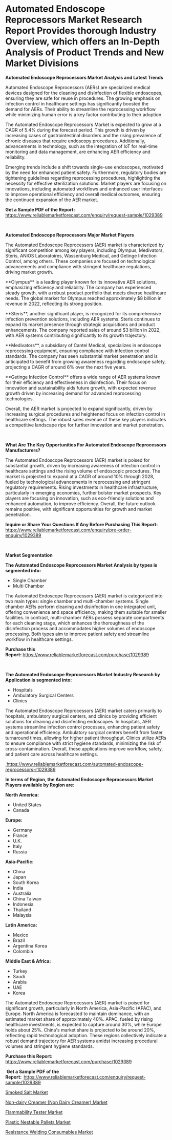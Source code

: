 <p><h1>Automated Endoscope Reprocessors Market Research Report Provides thorough Industry Overview, which offers an In-Depth Analysis of Product Trends and New Market Divisions</h1></p><p><strong>Automated Endoscope Reprocessors Market Analysis and Latest Trends</strong></p>
<p><p>Automated Endoscope Reprocessors (AERs) are specialized medical devices designed for the cleaning and disinfection of flexible endoscopes, ensuring they are safe for reuse in procedures. The growing emphasis on infection control in healthcare settings has significantly boosted the demand for AERs. Their ability to streamline the reprocessing workflow while minimizing human error is a key factor contributing to their adoption.</p><p>The Automated Endoscope Reprocessors Market is expected to grow at a CAGR of 5.4% during the forecast period. This growth is driven by increasing cases of gastrointestinal disorders and the rising prevalence of chronic diseases that require endoscopy procedures. Additionally, advancements in technology, such as the integration of IoT for real-time monitoring and data management, are enhancing AER efficiency and reliability.</p><p>Emerging trends include a shift towards single-use endoscopes, motivated by the need for enhanced patient safety. Furthermore, regulatory bodies are tightening guidelines regarding reprocessing procedures, highlighting the necessity for effective sterilization solutions. Market players are focusing on innovations, including automated workflows and enhanced user interfaces to improve operational efficiency and overall medical outcomes, ensuring the continued expansion of the AER market.</p></p>
<p><strong>Get a Sample PDF of the Report:&nbsp;</strong> <a href="https://www.reliablemarketforecast.com/enquiry/request-sample/1029389?utm_campaign=1906&utm_medium=2&utm_source=Github&utm_content=ia&utm_term=25122024&utm_id=automated-endoscope-reprocessors">https://www.reliablemarketforecast.com/enquiry/request-sample/1029389</a></p>
<p>&nbsp;</p>
<p><strong>Automated Endoscope Reprocessors Major Market Players</strong></p>
<p><p>The Automated Endoscope Reprocessors (AER) market is characterized by significant competition among key players, including Olympus, Medivators, Steris, ANIOS Laboratoires, Wassenburg Medical, and Getinge Infection Control, among others. These companies are focused on technological advancements and compliance with stringent healthcare regulations, driving market growth.</p><p>**Olympus** is a leading player known for its innovative AER solutions, emphasizing efficiency and reliability. The company has experienced steady growth, with a robust product portfolio that meets diverse healthcare needs. The global market for Olympus reached approximately $8 billion in revenue in 2022, reflecting its strong position.</p><p>**Steris**, another significant player, is recognized for its comprehensive infection prevention solutions, including AER systems. Steris continues to expand its market presence through strategic acquisitions and product enhancements. The company reported sales of around $3 billion in 2022, with AER systems contributing significantly to its growth trajectory.</p><p>**Medivators**, a subsidiary of Cantel Medical, specializes in endoscope reprocessing equipment, ensuring compliance with infection control standards. The company has seen substantial market penetration and is anticipated to benefit from growing awareness regarding endoscope safety, projecting a CAGR of around 6% over the next five years.</p><p>**Getinge Infection Control** offers a wide range of AER systems known for their efficiency and effectiveness in disinfection. Their focus on innovation and sustainability aids future growth, with expected revenue growth driven by increasing demand for advanced reprocessing technologies.</p><p>Overall, the AER market is projected to expand significantly, driven by increasing surgical procedures and heightened focus on infection control in healthcare settings. The robust sales revenue of these key players indicates a competitive landscape ripe for further innovation and market penetration.</p></p>
<p>&nbsp;</p>
<p><strong>What Are The Key Opportunities For Automated Endoscope Reprocessors Manufacturers?</strong></p>
<p><p>The Automated Endoscope Reprocessors (AER) market is poised for substantial growth, driven by increasing awareness of infection control in healthcare settings and the rising volume of endoscopic procedures. The market is projected to expand at a CAGR of around 10% through 2028, fueled by technological advancements in reprocessing and stringent regulatory requirements. Rising investments in healthcare infrastructure, particularly in emerging economies, further bolster market prospects. Key players are focusing on innovation, such as eco-friendly solutions and enhanced automation, to improve efficiency. Overall, the future outlook remains positive, with significant opportunities for growth and market penetration.</p></p>
<p><strong>Inquire or Share Your Questions If Any Before Purchasing This Report:</strong> <a href="https://www.reliablemarketforecast.com/enquiry/pre-order-enquiry/1029389?utm_campaign=1906&utm_medium=2&utm_source=Github&utm_content=ia&utm_term=25122024&utm_id=automated-endoscope-reprocessors">https://www.reliablemarketforecast.com/enquiry/pre-order-enquiry/1029389</a></p>
<p>&nbsp;</p>
<p><strong>Market Segmentation</strong></p>
<p><strong>The Automated Endoscope Reprocessors Market Analysis by types is segmented into:</strong></p>
<p><ul><li>Single Chamber</li><li>Multi Chamber</li></ul></p>
<p><p>The Automated Endoscope Reprocessors (AER) market is categorized into two main types: single chamber and multi-chamber systems. Single chamber AERs perform cleaning and disinfection in one integrated unit, offering convenience and space efficiency, making them suitable for smaller facilities. In contrast, multi-chamber AERs possess separate compartments for each cleaning stage, which enhances the thoroughness of the disinfection process and accommodates higher volumes of endoscope processing. Both types aim to improve patient safety and streamline workflow in healthcare settings.</p></p>
<p><strong>Purchase this Report:&nbsp;</strong><a href="https://www.reliablemarketforecast.com/purchase/1029389?utm_campaign=1906&utm_medium=2&utm_source=Github&utm_content=ia&utm_term=25122024&utm_id=automated-endoscope-reprocessors">https://www.reliablemarketforecast.com/purchase/1029389</a></p>
<p>&nbsp;</p>
<p><strong>The Automated Endoscope Reprocessors Market Industry Research by Application is segmented into:</strong></p>
<p><ul><li>Hospitals</li><li>Ambulatory Surgical Centers</li><li>Clinics</li></ul></p>
<p><p>The Automated Endoscope Reprocessors (AER) market caters primarily to hospitals, ambulatory surgical centers, and clinics by providing efficient solutions for cleaning and disinfecting endoscopes. In hospitals, AER systems streamline infection control processes, enhancing patient safety and operational efficiency. Ambulatory surgical centers benefit from faster turnaround times, allowing for higher patient throughput. Clinics utilize AERs to ensure compliance with strict hygiene standards, minimizing the risk of cross-contamination. Overall, these applications improve workflow, safety, and patient care across healthcare settings.</p></p>
<p><a href="https://www.reliablemarketforecast.com/automated-endoscope-reprocessors-r1029389?utm_campaign=1906&utm_medium=2&utm_source=Github&utm_content=ia&utm_term=25122024&utm_id=automated-endoscope-reprocessors">&nbsp;https://www.reliablemarketforecast.com/automated-endoscope-reprocessors-r1029389</a></p>
<p><strong>In terms of Region, the Automated Endoscope Reprocessors Market Players available by Region are:</strong></p>
<p>
    <p> <strong> North America: </strong>
        <ul>
            <li>United States</li>
            <li>Canada</li>
        </ul>
        </p> 
    <p> <strong> Europe: </strong>
        <ul>
            <li>Germany</li>
            <li>France</li>
            <li>U.K.</li>
            <li>Italy</li>
            <li>Russia</li>
        </ul>
        </p> 
    <p> <strong> Asia-Pacific: </strong>
        <ul>
            <li>China</li>
            <li>Japan</li>
            <li>South Korea</li>
            <li>India</li>
            <li>Australia</li>
            <li>China Taiwan</li>
            <li>Indonesia</li>
            <li>Thailand</li>
            <li>Malaysia</li>
        </ul>
        </p> 
    <p> <strong> Latin America: </strong>
        <ul>
            <li>Mexico</li>
            <li>Brazil</li>
            <li>Argentina Korea</li>
            <li>Colombia</li>
        </ul>
        </p> 
    <p> <strong> Middle East & Africa: </strong>
        <ul>
            <li>Turkey</li>
            <li>Saudi</li>
            <li>Arabia</li>
            <li>UAE</li>
            <li>Korea</li>
        </ul>
    </p>
    </p>
<p><p>The Automated Endoscope Reprocessors (AER) market is poised for significant growth, particularly in North America, Asia-Pacific (APAC), and Europe. North America is forecasted to maintain dominance, with an estimated market share of approximately 40%. APAC, fueled by rising healthcare investments, is expected to capture around 30%, while Europe holds about 25%. China's market share is projected to be around 20%, reflecting rapid technological adoption. These regions collectively indicate a robust demand trajectory for AER systems amidst increasing procedural volumes and stringent hygiene standards.</p></p>
<p><strong>Purchase this Report: </strong><a href="https://www.reliablemarketforecast.com/purchase/1029389?utm_campaign=1906&utm_medium=2&utm_source=Github&utm_content=ia&utm_term=25122024&utm_id=automated-endoscope-reprocessors">https://www.reliablemarketforecast.com/purchase/1029389</a></p>
<p>&nbsp;<strong>Get a Sample PDF of the Report:&nbsp;&nbsp;</strong><a href="https://www.reliablemarketforecast.com/enquiry/request-sample/1029389?utm_campaign=1906&utm_medium=2&utm_source=Github&utm_content=ia&utm_term=25122024&utm_id=automated-endoscope-reprocessors">https://www.reliablemarketforecast.com/enquiry/request-sample/1029389</a></p>
<p><strong></strong></p>
<p><p><a href="https://www.linkedin.com/pulse/comprehensive-analysis-smoked-salt-market-segments-n2xuf?utm_campaign=1906&utm_medium=2&utm_source=Github&utm_content=ia&utm_term=25122024&utm_id=automated-endoscope-reprocessors">Smoked Salt Market</a></p><p><a href="https://github.com/dringals/Market-Research-Report-List-6/blob/main/non-dairy-creamer-non-dairy-creamer-market.md?utm_campaign=1906&utm_medium=2&utm_source=Github&utm_content=ia&utm_term=25122024&utm_id=automated-endoscope-reprocessors">Non-dairy Creamer (Non Dairy Creamer) Market</a></p><p><a href="https://www.linkedin.com/pulse/flammability-tester-market-size-2024-2031-cagr-10-focus-growth-bjeqf?utm_campaign=1906&utm_medium=2&utm_source=Github&utm_content=ia&utm_term=25122024&utm_id=automated-endoscope-reprocessors">Flammability Tester Market</a></p><p><a href="https://www.linkedin.com/pulse/future-plastic-nestable-pallets-market-revenue-worth-cagr-119-acflf?utm_campaign=1906&utm_medium=2&utm_source=Github&utm_content=ia&utm_term=25122024&utm_id=automated-endoscope-reprocessors">Plastic Nestable Pallets Market</a></p><p><a href="https://www.linkedin.com/pulse/comprehensive-growth-insights-resistance-welding-consumables-market-lw6tf?utm_campaign=1906&utm_medium=2&utm_source=Github&utm_content=ia&utm_term=25122024&utm_id=automated-endoscope-reprocessors">Resistance Welding Consumables Market</a></p></p>